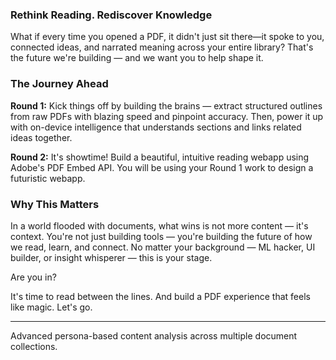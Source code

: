 ### Rethink Reading. Rediscover Knowledge

What if every time you opened a PDF, it didn't just sit there—it spoke to you, connected ideas, and narrated meaning across your entire library?
That's the future we're building — and we want you to help shape it.

### The Journey Ahead

**Round 1:**
Kick things off by building the brains — extract structured outlines from raw PDFs with blazing speed and pinpoint accuracy. Then, power it up with on-device intelligence that understands sections and links related ideas together.

**Round 2:**
It's showtime! Build a beautiful, intuitive reading webapp using Adobe's PDF Embed API. You will be using your Round 1 work to design a futuristic webapp.

### Why This Matters

In a world flooded with documents, what wins is not more content — it's context. You're not just building tools — you're building the future of how we read, learn, and connect. No matter your background — ML hacker, UI builder, or insight whisperer — this is your stage.

Are you in?

It's time to read between the lines. And build a PDF experience that feels like magic. Let's go.

---
Advanced persona-based content analysis across multiple document collections.


